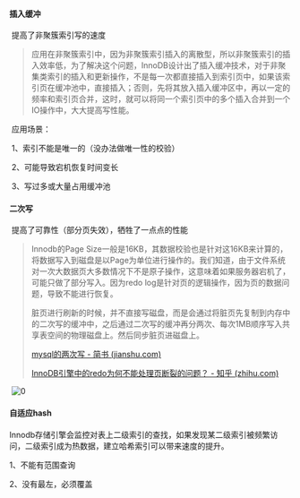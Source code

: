 #### 插入缓冲

​	提高了非聚簇索引写的速度

> ​	应用在非聚簇索引中，因为非聚簇索引插入的离散型，所以非聚簇索引的插入效率低，为了解决这个问题，InnoDB设计出了插入缓冲技术，对于非聚集类索引的插入和更新操作，不是每一次都直接插入到索引页中，如果该索引页在缓冲池中，直接插入；否则，先将其放入插入缓冲区中，再以一定的频率和索引页合并，这时，就可以将同一个索引页中的多个插入合并到一个IO操作中，大大提高写性能。

​	应用场景：

​    1、索引不能是唯一的（没办法做唯一性的校验）

​    2、可能导致宕机恢复时间变长

​    3、写过多或大量占用缓冲池

#### 二次写

​	提高了可靠性（部分页失效），牺牲了一点点的性能

>  Innodb的Page Size一般是16KB，其数据校验也是针对这16KB来计算的，将数据写入到磁盘是以Page为单位进行操作的。我们知道，由于文件系统对一次大数据页大多数情况下不是原子操作，这意味着如果服务器宕机了，可能只做了部分写入。因为redo log是针对页的逻辑操作，因为页的数据问题，导致不能进行恢复。
>
> 脏页进行刷新的时候，并不直接写磁盘，而是会通过将脏页先复制到内存中的二次写的缓冲中，之后通过二次写的缓冲再分两次、每次1MB顺序写入共享表空间的物理磁盘上。然后同步脏页进磁盘上。
>
> [mysql的两次写 - 简书 (jianshu.com)](https://www.jianshu.com/p/7d87e2603cdd)
>
> [InnoDB引擎中的redo为何不能处理页断裂的问题？ - 知乎 (zhihu.com)](https://www.zhihu.com/question/298242864/answer/2422704045)

​    ![0](./img/innodb1.png)

#### 自适应hash

  Innodb存储引擎会监控对表上二级索引的查找，如果发现某二级索引被频繁访问，二级索引成为热数据，建立哈希索引可以带来速度的提升。

  1、不能有范围查询

  2、没有最左，必须覆盖